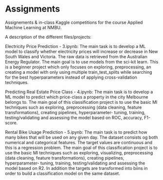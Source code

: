 # Assignments

Assignements & in-class Kaggle competitions for the course Applied Machine Learning at NMBU.

A description of the different files/projects:

Electricity Price Prediction - 3.ipynb: The main task is to develop a ML model to classify whether electricity prices will increase or decrease in New South Wales and Victoria. 
The raw data is retrieved from the Australian Energy Regulator. The main goal is to use models from the sci-kit learn. 
This is a beginner project which only focuses on exploring, preprocessing, an creating a model with only using multiple train_test_splits while searching for the best hyperparameters instead of applying cross-validation techniques.

Predicting Real Estate Price Class - 4.ipynb: The main task is to develop a ML model to predict which price-class a property in the city Melbourne belongs to.
The main goal of this classification project is to use the basic Ml techniques such as exploring, preprocessing (data cleaning, feature transformations), creating pipelines, hyperparameter- tuning, training, testing/validating and assessing the model based on ROC, accuracy, F1-score.

Rental Bike Usage Prediction - 5.ipynb: The main task is to predict how many bikes that will be used on any given day. The dataset consists og both numerical and categorical features. The target values are continuous and this is a regression problem.
The main goal of this classification project is to use the basic Ml techniques such as exploring, visualizing, preprocessing (data cleaning, feature transformations), creating pipelines, hyperparameter- tuning, training, testing/validating and assessing the model based on R2. 
In addition the targets are transformed into biins in order to build a classification model on the same dataset.

